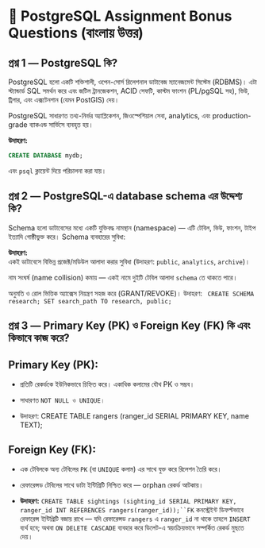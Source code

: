 # 📘 PostgreSQL Assignment Bonus Questions (বাংলায় উত্তর)

## প্রশ্ন 1 — PostgreSQL কি?

PostgreSQL হলো একটি শক্তিশালী, ওপেন-সোর্স রিলেশনাল ডাটাবেজ ম্যানেজমেন্ট সিস্টেম (RDBMS)। এটা স্ট্যান্ডার্ড SQL সমর্থন করে এবং জটিল ট্রানজেকশন, ACID সেফটি, কাস্টম ফাংশন (PL/pgSQL সহ), ভিউ, ট্রিগার, এবং এক্সটেনশান (যেমন PostGIS) দেয়।  

PostgreSQL সাধারণত তথ্য-নির্ভর অ্যাপ্লিকেশন, জিওস্পেশিয়াল সেবা, analytics, এবং production-grade ব্যাকএন্ড সার্ভিসে ব্যবহৃত হয়।  

**উদাহরণ:**  
```sql
CREATE DATABASE mydb;
```
এবং `psql` ক্লায়েন্ট দিয়ে পরিচালনা করা যায়।


## প্রশ্ন 2 — PostgreSQL-এ database schema এর উদ্দেশ্য কি?

Schema হলো ডাটাবেসের মধ্যে একটি যুক্তিবদ্ধ নামস্থান (namespace) — এটি টেবিল, ভিউ, ফাংশন, টাইপ ইত্যাদি গোষ্ঠীভুক্ত করে। Schema ব্যবহারের সুবিধা: 

**উদাহরণ:**  
একই ডাটাবেসে বিভিন্ন প্রজেক্ট/মডিউল আলাদা করার সুবিধা (উদাহরণ: `public`, `analytics`, `archive`)।

নাম সংঘর্ষ (name collision) কমায় — একই নামে দুইটি টেবিল আলাদা `schema` তে থাকতে পারে।

অনুমতি ও রোল ভিত্তিক অ্যাক্সেস নিয়ন্ত্রণ সহজ করে (GRANT/REVOKE)।
উদাহরণ: 
`
CREATE SCHEMA research;
SET search_path TO research, public;`

## প্রশ্ন 3 — Primary Key (PK) ও Foreign Key (FK) কি এবং কিভাবে কাজ করে?

## Primary Key (PK):

- প্রতিটি রেকর্ডকে ইউনিকভাবে চিহ্নিত করে। একাধিক কলামের যৌথ PK ও সম্ভব।

- সাধারণত `NOT NULL ও UNIQUE।`

- উদাহরণ: CREATE TABLE rangers (ranger_id SERIAL PRIMARY KEY, name TEXT);

## Foreign Key (FK):

- এক টেবিলকে অন্য টেবিলের `PK` (বা `UNIQUE` কলাম) এর সাথে যুক্ত করে রিলেশন তৈরি করে।

- রেফারেন্সড টেবিলের সাথে ডাটা ইন্টিগ্রিটি নিশ্চিত করে — orphan রেকর্ড আটকায়।

- **উদাহরণ:**  `CREATE TABLE sightings (sighting_id SERIAL PRIMARY KEY, ranger_id INT REFERENCES rangers(ranger_id));``FK` কনস্ট্রেইন্ট ডিফল্টভাবে রেফারেন্স ইন্টিগ্রিটি বজায় রাখে — যদি রেফারেন্সড `rangers` এ `ranger_id` না থাকে তাহলে `INSERT` ব্যর্থ হবে; অথবা `ON DELETE CASCADE` ব্যবহার করে ডিলেট-এ স্বয়ংক্রিয়ভাবে সম্পর্কিত রেকর্ড মুছতে দেয়।
